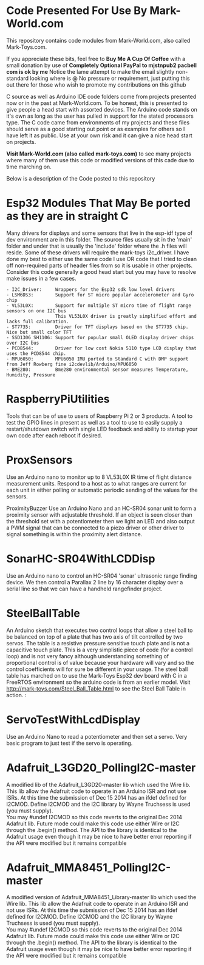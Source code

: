 # Code Presented For Use By Mark-World.com

This repository contains code modules from Mark-World.com, also called Mark-Toys.com.

If you appreciate these bits, feel free to **Buy Me A Cup Of Coffee** with a small donation by use of 
**Completely Optional PayPal to mjstnpub2 <atto> pacbell <dotter> com is ok by me**
Notice the lame attempt to make the email slightly non-standard looking where <atto> is @
No pressure or requirement, just putting this out there for those who wish to promote my contributions on this github


C source as well as Arduino IDE code folders come from projects presented now or in the past at Mark-World.com.  To be honest, this is presented to give people a head start with assorted devices.  The Arduino code stands on it's own as long as the user has pulled in support for the stated processors type.  The C code came from environments of my projects and these files should serve as a good starting out point or as examples for others so I have left it as public.  Use at your own risk and it can give a nice head start on projects.

**Visit Mark-World.com (also called mark-toys.com)** to see many projects where many of them use this code or modified versions of this cade due to time marching on.

Below is a description of the Code posted to this repository

# Esp32 Modules That May Be ported as they are in straight C

Many drivers for displays and some sensors that live in the esp-idf type of dev environment are in this folder.  The source files usually sit in the 'main' folder and under that is usually the 'include' folder where the .h files will reside.  Some of these drivers will require the mark-toys i2c_driver.  I have done my best to either use the same code I use OR code that I tried to clean off non-required parts of header files from so it is usable in other projects.   Consider this code generally a good head start but you may have to resolve make issues in a few cases.

    - I2C_Driver:     Wrappers for the Esp32 sdk low level drivers
    - LSM6DS3:        Support for ST micro popular accelerometer and Gyro chip
    - VL53L0X:        Support for multiple ST micro time of flight range sensors on one I2C bus
                      This VL53L0X driver is greatly simplified effort and lacks full calibration.
    - ST7735:         Driver for TFT displays based on the ST7735 chip.  Nice but small color TFT
    - SSD1306_SH1106: Support for popular small OLED display driver chips over I2C bus
    - PCD8544:        Driver for low cost Nokia 5110 type LCD display that uses the PCD8544 chip.  
    - MPU6050:        MPU6050 IMU ported to Standard C with DMP support from Jeff Rowberg fine i2cdevlib/Arduino/MPU6050
    - BME280:         Bme280 environmental sensor measures Temperature, Humidity, Pressure
 
# RaspberryPiUtilities
Tools that can be of use to users of Raspberry Pi 2 or 3 products.  A tool to test the GPIO lines in present as well as a tool to use to easily supply a restart/shutdown switch with single LED feedback and ability to startup your own code after each reboot if desired.

# ProxSensors
Use an Arduino nano to monitor up to 8 VL53L0X IR time of flight distance measurement units.
Respond to a host as to what ranges are current for each unit in either polling or automatic periodic sending of the values for the sensors.

ProximityBuzzer
Use an Arduino Nano and an HC-SR04 sonar unit to form a proximity sensor with adjustable threshold.  If an object is seen closer than the threshold set with a potentiometer then we light an LED and also output a PWM signal that can be connected to a piezo driver or other driver to signal something is within the proximity alert distance.

# SonarHC-SR04WithLCDDisp
Use an Arduino nano to control an HC-SR04 'sonar' ultrasonic range finding device.   We then control a Parallax 2 line by 16 character display over a serial line so that we can have a handheld rangefinder project. 

# SteelBallTable
An Arduino sketch that executes two control loops that allow a steel ball to be balanced on top of a plate that has two axis of tilt controlled by two servos.   The table is a resistive pressure sensitive touch plate and is not a capacitive touch plate.  This is a very simplistic piece of code (for a control loop) and is not very fancy although understanding something of proportional control is of value because your hardware will vary and so the control coefficients will for sure be different in your usage. The steel ball table has marched on to use the Mark-Toys Esp32 dev board with C in a FreeRTOS environment so the arduino code is from an earlier model.  Visit http://mark-toys.com/Steel_Ball_Table.html to see the Steel Ball Table in action.
:

# ServoTestWithLcdDisplay
Use an Arduino Nano to read a potentiometer and then set a servo.  Very basic program to just test if the servo is operating.

# Adafruit_L3GD20_PollingI2C-master

A modified lib of the Adafruit_L3GD20-master lib which used the Wire lib.
This lib allow the Adafruit code to operate in an Arduino ISR and not use ISRs.
At this time the submission of Dec 15 2014 has an ifdef defined for I2CMOD.
Define I2CMOD and the I2C library by Wayne Truchsess is used (you must supply).   
You may #undef I2CMOD so this code reverts to the original Dec 2014 Adafruit lib.
Future mode could make this code use either Wire or I2C through the .begin() method.
The API to the library is identical to the Adafruit usage even though it may be nice 
to have better error reporting if the API were modified but it remains compatible

# Adafruit_MMA8451_PollingI2C-master
A modified version of Adafruit_MMA8451_Library-master lib which used the Wire lib.
This lib allow the Adafruit code to operate in an Arduino ISR and not use ISRs.
At this time the submission of Dec 15 2014 has an ifdef defined for I2CMOD.
Define I2CMOD and the I2C library by Wayne Truchsess is used (you must supply).   
You may #undef I2CMOD so this code reverts to the original Dec 2014 Adafruit lib.
Future mode could make this code use either Wire or I2C through the .begin() method.
The API to the library is identical to the Adafruit usage even though it may be nice 
to have better error reporting if the API were modified but it remains compatible
